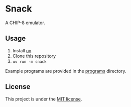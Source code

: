 # Snack

A CHIP-8 emulator.

## Usage

1. Install [uv](https://docs.astral.sh/uv/getting-started/installation/)
2. Clone this repository
3. `uv run -m snack`

Example programs are provided in the [programs](programs) directory.

## License

This project is under the [MIT license](LICENSE).
